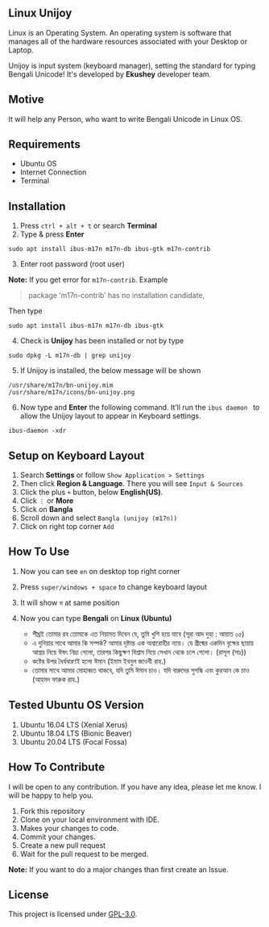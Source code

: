 ## Linux Unijoy
Linux is an Operating System. An operating system is software that manages all of the hardware resources associated with your Desktop or Laptop.

Unijoy is input system (keyboard manager), setting the standard for typing Bengali Unicode! It's developed by **Ekushey** developer team.

## Motive
It will help any Person, who want to write Bengali Unicode in Linux OS.

## Requirements
- Ubuntu OS
- Internet Connection
- Terminal

## Installation
1. Press `ctrl + alt + t` or search **Terminal**
2. Type & press **Enter**
```
sudo apt install ibus-m17n m17n-db ibus-gtk m17n-contrib
```
3. Enter root password (root user)

**Note:** If you get error for `m17n-contrib`. Example
> package ‘m17n-contrib’ has no installation candidate, 

Then type
```
sudo apt install ibus-m17n m17n-db ibus-gtk 
```
4. Check is **Unijoy** has been installed or not by type
```
sudo dpkg -L m17n-db | grep unijoy
```
5.  If Unijoy is installed, the below message will be shown
```
/usr/share/m17n/bn-unijoy.mim
/usr/share/m17n/icons/bn-unijoy.png
```
6. Now type and **Enter** the following command. It’ll run the `ibus daemon ` to allow the Unijoy layout to appear in Keyboard settings.
```
ibus-daemon -xdr
```

## Setup on Keyboard Layout
1. Search **Settings** or follow `Show Application > Settings`
2. Then click **Region & Language**.  There you will see `Input & Sources`
3. Click the plus `+` button, below **English(US)**.
4. Click `⋮` or **More** 
5. Click on **Bangla**
6. Scroll down and select `Bangla (unijoy (m17n))`
7.  Click on right top corner `Add`

## How To Use
1. Now you can see `en` on desktop top right corner
2. Press `super/windows + space` to change keyboard layout
3. It will show `বা‌` at same position
4. ‌‌‌‌‌Now you can type **Bengali** on **Linux (Ubuntu)**

    * শীঘ্রই তোমার রব তোমাকে এত নিয়ামত দিবেন যে, তুমি খুশি হয়ে যাবে (সূরা আদ দুহা : আয়াত ০৫)
    * এ দুনিয়ার সাথে আমার কি সম্পর্ক? আমার দৃষ্টান্ত এক অশ্বারোহীর ন্যায়। যে গ্রীষ্মের একদিন বৃক্ষের ছায়ায় আশ্রয় নিয়ে ঈষৎ নিদ্রা গেলো, তারপর কিছুক্ষণ বিশ্রাম নিয়ে সেখান থেকে চলে গেলো। (রাসূল (সাঃ))
    * কষ্টের উপর ধৈর্যধারণই হলো ঈমান (ইমাম ইবনুল জাওযী রাহ.)
    * তোমার সাথে আমার মোহাব্বত থাকবে, যদি তুমি ঈমান চাও। যদি বারুদের সুগন্ধি এবং কুরআন কে চাও (আহমদ ফারুক রাহ.)

## Tested Ubuntu OS Version
1. Ubuntu 16.04 LTS (Xenial Xerus)
1. Ubuntu 18.04 LTS (Bionic Beaver)
2. Ubuntu 20.04 LTS (Focal Fossa)


## How To Contribute
I will be open to any contribution. If you have any idea, please let me know. I will be happy to help you.
1. Fork this repository
2. Clone on your local environment with IDE.
3. Makes your changes to code.
4. Commit your changes.
5. Create a new pull request
6. Wait for the pull request to be merged.

**Note:** If you want to do a major changes than first create an Issue.


## License
This project is licensed under [GPL-3.0](https://github.com/mrhrifat/linux-unijoy/blob/master/LICENSE.md).